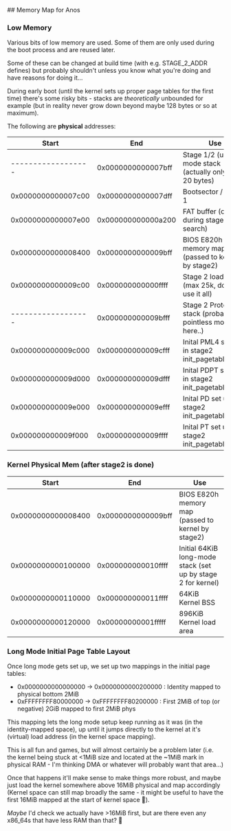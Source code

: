 ## Memory Map for Anos

### Low Memory

Various bits of low memory are used. Some of them are only used
during the boot process and are reused later.

Some of these can be changed at build time (with e.g. STAGE_2_ADDR
defines) but probably shouldn't unless you know what you're doing
and have reasons for doing it...

During early boot (until the kernel sets up proper page tables for
the first time) there's some risky bits - stacks are _theoretically_
unbounded for example (but in reality never grow down beyond maybe
128 bytes or so at maximum).

The following are **physical** addresses:

| Start              | End                | Use                                                          |
|--------------------|--------------------|--------------------------------------------------------------|
| ------------------ | 0x0000000000007bff | Stage 1/2 (un)real mode stack (actually only about 20 bytes) |
| 0x0000000000007c00 | 0x0000000000007dff | Bootsector / Stage 1                                         |
| 0x0000000000007e00 | 0x000000000000a200 | FAT buffer (only during stage 1 file search)                 | 
| 0x0000000000008400 | 0x0000000000009bff | BIOS E820h memory map (passed to kernel by stage2)           |
| 0x0000000000009c00 | 0x000000000000ffff | Stage 2 load area (max 25k, doesn't use it all)              |
| ------------------ | 0x000000000009bfff | Stage 2 Protected stack (probably pointless moving it here..)|
| 0x000000000009c000 | 0x000000000009cfff | Inital PML4 set up in stage2 init_pagetables.asm             |
| 0x000000000009d000 | 0x000000000009dfff | Inital PDPT set up in stage2 init_pagetables.asm             |
| 0x000000000009e000 | 0x000000000009efff | Inital PD set up in stage2 init_pagetables.asm               |
| 0x000000000009f000 | 0x000000000009ffff | Inital PT set up in stage2 init_pagetables.asm               |

### Kernel Physical Mem (after stage2 is done)

| Start              | End                | Use                                                          |
|--------------------|--------------------|--------------------------------------------------------------|
| 0x0000000000008400 | 0x0000000000009bff | BIOS E820h memory map (passed to kernel by stage2)           |
| 0x0000000000100000 | 0x000000000010ffff | Initial 64KiB long-mode stack (set up by stage 2 for kernel) |
| 0x0000000000110000 | 0x000000000011ffff | 64KiB Kernel BSS                                             |
| 0x0000000000120000 | 0x00000000001fffff | 896KiB Kernel load area                                      |

### Long Mode Initial Page Table Layout

Once long mode gets set up, we set up two mappings in the 
initial page tables:

* 0x0000000000000000 -> 0x0000000000200000 : Identity mapped to physical bottom 2MiB
* 0xFFFFFFFF80000000 -> 0xFFFFFFFF80200000 : First 2MiB of top (or negative) 2GiB mapped to first 2MiB phys

This mapping lets the long mode setup keep running as it was (in the 
identity-mapped space), up until it jumps directly to the kernel at it's
(virtual) load address (in the kernel space mapping).

This is all fun and games, but will almost certainly be a problem later 
(i.e. the kernel being stuck at <1MiB size and located at the ~1MiB mark in physical 
RAM - I'm thinking DMA or whatever will probably want that area...)

Once that happens it'll make sense to make things more robust, and maybe 
just load the kernel somewhere above 16MiB physical and map accordingly
(Kernel space can still map broadly the same - it might be useful to have
the first 16MiB mapped at the start of kernel space 🤔).

_Maybe_ I'd check we actually have >16MiB first, but are there even any 
x86_64s that have less RAM than that? 🤷